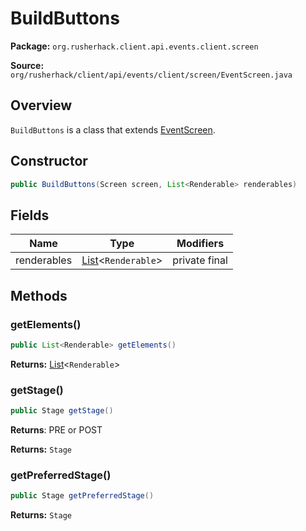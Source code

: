 # BuildButtons

**Package:** `org.rusherhack.client.api.events.client.screen`

**Source:** `org/rusherhack/client/api/events/client/screen/EventScreen.java`

## Overview

`BuildButtons` is a class that extends [EventScreen](/client/api/events/client/screen/EventScreen.md).

## Constructor

```java
public BuildButtons(Screen screen, List<Renderable> renderables)
```

## Fields

| Name | Type | Modifiers |
|------|------|----------|
| renderables | [List](https://docs.oracle.com/en/java/javase/21/docs/api/java.base/java/util/List.html)<`Renderable`> | private final |


## Methods

### getElements()

```java
public List<Renderable> getElements()
```

**Returns:** [List](https://docs.oracle.com/en/java/javase/21/docs/api/java.base/java/util/List.html)<`Renderable`>

### getStage()

```java
public Stage getStage()
```

**Returns**: PRE or POST



**Returns:** `Stage`

### getPreferredStage()

```java
public Stage getPreferredStage()
```

**Returns:** `Stage`

